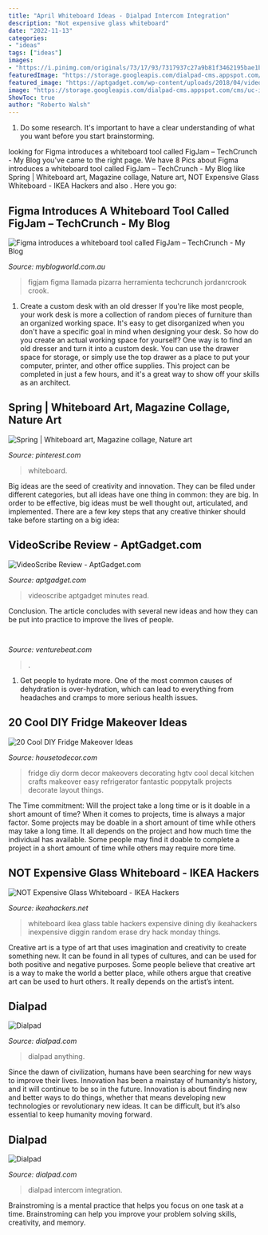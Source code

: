 ```yaml
---
title: "April Whiteboard Ideas - Dialpad Intercom Integration"
description: "Not expensive glass whiteboard"
date: "2022-11-13"
categories:
- "ideas"
tags: ["ideas"]
images:
- "https://i.pinimg.com/originals/73/17/93/7317937c27a9b81f3462195bae1bd211.jpg"
featuredImage: "https://storage.googleapis.com/dialpad-cms.appspot.com/cms/uc-intercom-integration.jpg?mtime=20210811122108&amp;focal=none"
featured_image: "https://aptgadget.com/wp-content/uploads/2018/04/videoscribe-review.jpg"
image: "https://storage.googleapis.com/dialpad-cms.appspot.com/cms/uc-intercom-integration.jpg?mtime=20210811122108&amp;focal=none"
ShowToc: true
author: "Roberto Walsh"
---
```



1. Do some research. It's important to have a clear understanding of what you want before you start brainstorming.

	

		
looking for Figma introduces a whiteboard tool called FigJam – TechCrunch - My Blog you've came to the right page. We have 8 Pics about Figma introduces a whiteboard tool called FigJam – TechCrunch - My Blog like Spring | Whiteboard art, Magazine collage, Nature art, NOT Expensive Glass Whiteboard - IKEA Hackers and also . Here you go:
		
    
## Figma Introduces A Whiteboard Tool Called FigJam – TechCrunch - My Blog

<img loading=lazy src="https://techcrunch.com/wp-content/uploads/2021/04/FigJam-1.jpg?w=706" onerror="this.onerror=null;this.src='https://tse4.mm.bing.net/th?id=OIP.3WGGzZc2999_tgK5PajbXgHaEM&amp;pid=15.1';" alt="Figma introduces a whiteboard tool called FigJam – TechCrunch - My Blog">

_Source: myblogworld.com.au_

>figjam figma llamada pizarra herramienta techcrunch jordanrcrook crook. 

	

1. Create a custom desk with an old dresser
If you're like most people, your work desk is more a collection of random pieces of furniture than an organized working space. It's easy to get disorganized when you don't have a specific goal in mind when designing your desk. So how do you create an actual working space for yourself? One way is to find an old dresser and turn it into a custom desk. You can use the drawer space for storage, or simply use the top drawer as a place to put your computer, printer, and other office supplies. This project can be completed in just a few hours, and it's a great way to show off your skills as an architect.

    
## Spring | Whiteboard Art, Magazine Collage, Nature Art

<img loading=lazy src="https://i.pinimg.com/originals/73/17/93/7317937c27a9b81f3462195bae1bd211.jpg" onerror="this.onerror=null;this.src='https://tse4.mm.bing.net/th?id=OIP.GaGw_CwlgMWHkNyDMERyawHaEi&amp;pid=15.1';" alt="Spring | Whiteboard art, Magazine collage, Nature art">

_Source: pinterest.com_

>whiteboard. 

	

Big ideas are the seed of creativity and innovation. They can be filed under different categories, but all ideas have one thing in common: they are big. In order to be effective, big ideas must be well thought out, articulated, and implemented. There are a few key steps that any creative thinker should take before starting on a big idea: 

    
## VideoScribe Review - AptGadget.com

<img loading=lazy src="https://aptgadget.com/wp-content/uploads/2018/04/videoscribe-review.jpg" onerror="this.onerror=null;this.src='https://tse3.mm.bing.net/th?id=OIP.o3eKO3pbSNKCCyZGOgRvOwHaEK&amp;pid=15.1';" alt="VideoScribe Review - AptGadget.com">

_Source: aptgadget.com_

>videoscribe aptgadget minutes read. 

	

Conclusion.
The article concludes with several new ideas and how they can be put into practice to improve the lives of people.

    
## 

<img loading=lazy src="https://venturebeat.com/wp-content/uploads/2019/05/AI-development-kit-asus-zenbook.png" onerror="this.onerror=null;this.src='https://tse2.mm.bing.net/th?id=OIP.8jArF42QqFknpNrXOfRKQwHaF7&amp;pid=15.1';" alt="">

_Source: venturebeat.com_

>. 

	

1. Get people to hydrate more. One of the most common causes of dehydration is over-hydration, which can lead to everything from headaches and cramps to more serious health issues.

    
## 20 Cool DIY Fridge Makeover Ideas

<img loading=lazy src="http://housetodecor.com/wp-content/uploads/2020/02/tiny-polkadot-fridge-ideas.jpg" onerror="this.onerror=null;this.src='https://tse1.mm.bing.net/th?id=OIP.rUCiiTck2QZyavfGRVCvowHaJ2&amp;pid=15.1';" alt="20 Cool DIY Fridge Makeover Ideas">

_Source: housetodecor.com_

>fridge diy dorm decor makeovers decorating hgtv cool decal kitchen crafts makeover easy refrigerator fantastic poppytalk projects decorate layout things. 

	

The Time commitment: Will the project take a long time or is it doable in a short amount of time?
When it comes to projects, time is always a major factor. Some projects may be doable in a short amount of time while others may take a long time. It all depends on the project and how much time the individual has available. Some people may find it doable to complete a project in a short amount of time while others may require more time.

    
## NOT Expensive Glass Whiteboard - IKEA Hackers

<img loading=lazy src="https://ikeahackers.net/wp-content/uploads/2013/06/IMG_0790-772931.jpg" onerror="this.onerror=null;this.src='https://tse4.mm.bing.net/th?id=OIP.pKVecM_QFLtDvMeKeGp2QQHaFj&amp;pid=15.1';" alt="NOT Expensive Glass Whiteboard - IKEA Hackers">

_Source: ikeahackers.net_

>whiteboard ikea glass table hackers expensive dining diy ikeahackers inexpensive diggin random erase dry hack monday things. 

	

Creative art is a type of art that uses imagination and creativity to create something new. It can be found in all types of cultures, and can be used for both positive and negative purposes. Some people believe that creative art is a way to make the world a better place, while others argue that creative art can be used to hurt others. It really depends on the artist’s intent.

    
## Dialpad

<img loading=lazy src="https://storage.googleapis.com/dialpad-cms.appspot.com/cms/blog/content/uberwinner.jpg" onerror="this.onerror=null;this.src='https://tse1.mm.bing.net/th?id=OIP.4n4W5Dq-DF8KFfZFHfVrxwHaFW&amp;pid=15.1';" alt="Dialpad">

_Source: dialpad.com_

>dialpad anything. 

	

Since the dawn of civilization, humans have been searching for new ways to improve their lives. Innovation has been a mainstay of humanity’s history, and it will continue to be so in the future. Innovation is about finding new and better ways to do things, whether that means developing new technologies or revolutionary new ideas. It can be difficult, but it’s also essential to keep humanity moving forward.

    
## Dialpad

<img loading=lazy src="https://storage.googleapis.com/dialpad-cms.appspot.com/cms/uc-intercom-integration.jpg?mtime=20210811122108&amp;focal=none" onerror="this.onerror=null;this.src='https://tse2.mm.bing.net/th?id=OIP.9FAHrDfPY5nCSTdYpxDr2QHaEk&amp;pid=15.1';" alt="Dialpad">

_Source: dialpad.com_

>dialpad intercom integration. 

	

Brainstroming is a mental practice that helps you focus on one task at a time. Brainstroming can help you improve your problem solving skills, creativity, and memory.

